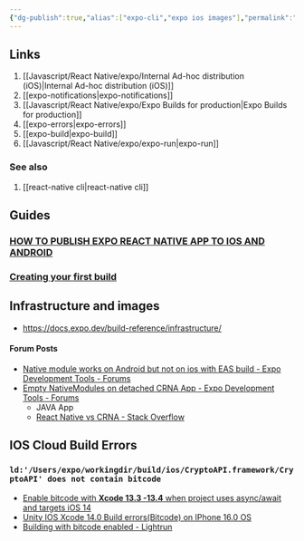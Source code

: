 ```yaml
---
{"dg-publish":true,"alias":["expo-cli","expo ios images"],"permalink":"/javascript/react-native/expo/expo/","dgPassFrontmatter":true}
---
```



## Links

1. [[Javascript/React Native/expo/Internal Ad-hoc distribution (iOS)\|Internal Ad-hoc distribution (iOS)]]
2. [[expo-notifications\|expo-notifications]]
3. [[Javascript/React Native/expo/Expo Builds for production\|Expo Builds for production]]
4. [[expo-errors\|expo-errors]]
5. [[expo-build\|expo-build]]
6. [[Javascript/React Native/expo/expo-run\|expo-run]]

### See also

1. [[react-native cli\|react-native cli]]

## Guides

### [HOW TO PUBLISH EXPO REACT NATIVE APP TO IOS AND ANDROID](https://pagepro.co/blog/publishing-expo-react-native-app-to-ios-and-android/)

### [Creating your first build](https://docs.expo.dev/build/setup/)



## Infrastructure and images

-  https://docs.expo.dev/build-reference/infrastructure/




#### Forum Posts

- [Native module works on Android but not on ios with EAS build - Expo Development Tools - Forums](https://forums.expo.dev/t/native-module-works-on-android-but-not-on-ios-with-eas-build/47285)
- [Empty NativeModules on detached CRNA App - Expo Development Tools - Forums](https://forums.expo.dev/t/empty-nativemodules-on-detached-crna-app/9604)
	- JAVA App
	- [React Native vs CRNA - Stack Overflow](https://stackoverflow.com/questions/45123576/react-native-vs-crna)

## IOS Cloud Build Errors

### `ld:'/Users/expo/workingdir/build/ios/CryptoAPI.framework/CryptoAPI' does not contain bitcode`

- [Enable bitcode with **Xcode 13.3 -13.4** when project uses async/await and targets iOS 14](https://developer.apple.com/forums/thread/706203)
- [Unity IOS Xcode 14.0 Build errors(Bitcode) on IPhone 16.0 OS](https://developer.apple.com/forums/thread/714681)
- [Building with bitcode enabled - Lightrun](https://lightrun.com/answers/viromedia-viro-building-with-bitcode-enabled)
